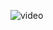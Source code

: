 ![video](https://user-images.githubusercontent.com/68664399/91718162-d43fde80-ebcd-11ea-88b6-33efba676ce7.png)
